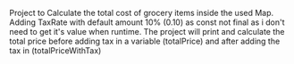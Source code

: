 Project to Calculate the total cost of grocery items inside the used Map.
Adding TaxRate with default amount 10% (0.10) as const not final as i don't need to get it's value when runtime.
The project will print and calculate the total price before adding tax in a variable (totalPrice) and after adding the tax in (totalPriceWithTax)
